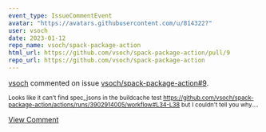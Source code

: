 ```yaml
---
event_type: IssueCommentEvent
avatar: "https://avatars.githubusercontent.com/u/814322?"
user: vsoch
date: 2023-01-12
repo_name: vsoch/spack-package-action
html_url: https://github.com/vsoch/spack-package-action/pull/9
repo_url: https://github.com/vsoch/spack-package-action
---
```


<a href='https://github.com/vsoch' target='_blank'>vsoch</a> commented on issue <a href='https://github.com/vsoch/spack-package-action/pull/9' target='_blank'>vsoch/spack-package-action#9</a>.

<small>Looks like it can't find spec_jsons in the buildcache test https://github.com/vsoch/spack-package-action/actions/runs/3902914005/workflow#L34-L38 but I couldn't tell you why....</small>

<a href='https://github.com/vsoch/spack-package-action/pull/9' target='_blank'>View Comment</a>